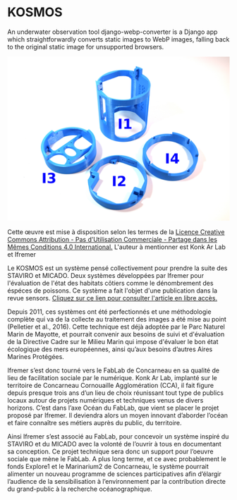 # KOSMOS
An underwater observation tool
django-webp-converter is a Django app which straightforwardly converts static images to WebP images, falling back to the original static image for unsupported browsers.


![kosmos](docs/photos/inte3D_legende.png)

Cette œuvre est mise à disposition selon les termes de la [Licence Creative Commons Attribution - Pas d’Utilisation Commerciale - Partage dans les Mêmes Conditions 4.0 International.](https://creativecommons.org/licenses/by-nc-sa/4.0/) L'auteur à mentionner est Konk Ar Lab et Ifremer


Le KOSMOS est un système pensé collectivement pour prendre la suite des STAVIRO et MICADO. Deux systèmes développées par Ifremer pour l'évaluation de l'état des habitats côtiers comme le dénombrement des éspéces de poissons. Ce système a fait l'objet d'une publication dans la revue sensors. [Cliquez sur ce lien pour consulter l'article en libre accès.](https://www.mdpi.com/1424-8220/21/22/7724)


Depuis 2011, ces systèmes ont été perfectionnés et une méthodologie complète qui va de la collecte au traitement des images a été mise au point \(Pelletier et al., 2016\). Cette technique est déjà adoptée par le Parc Naturel Marin de Mayotte, et pourrait convenir aux besoins de suivi et d'évaluation de la Directive Cadre sur le Milieu Marin qui impose d'évaluer le bon état écologique des mers européennes, ainsi qu’aux besoins d’autres Aires Marines Protégées.


Ifremer s’est donc tourné vers le FabLab de Concarneau en sa qualité de lieu de facilitation sociale par le numérique. Konk Ar Lab, implanté sur le territoire de Concarneau Cornouaille Agglomération \(CCA\), il fait figure depuis presque trois ans d’un lieu de choix réunissant tout type de publics locaux autour de projets numériques et techniques venus de divers horizons. C’est dans l’axe Océan du FabLab, que vient se placer le projet proposé par Ifremer. Il deviendra alors un moyen innovant d’aborder l’océan et faire connaître ses métiers auprès du public, du territoire.


Ainsi Ifremer s’est associé au FabLab, pour concevoir un système inspiré du STAVIRO et du MICADO avec la volonté de l’ouvrir à tous en documentant sa conception. Ce projet technique sera donc un support pour l’oeuvre sociale que mène le FabLab. A plus long terme, et ce avec probablement le fonds Explore1 et le Marinarium2 de Concarneau, le système pourrait alimenter un nouveau programme de sciences participatives afin d’élargir l’audience de la sensibilisation à l’environnement par la contribution directe du grand-public à la recherche océanographique.
